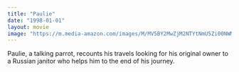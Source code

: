 ```yaml
---
title: "Paulie"
date: "1998-01-01"
layout: movie
image: "https://m.media-amazon.com/images/M/MV5BY2MwZjM2NTYtNmU5Zi00NWM3LTg1ZWUtMjJkZTkxMTcwNWY4XkEyXkFqcGdeQXVyNjg4NzYzMzA@._V1_SX300.jpg"
---
```


Paulie, a talking parrot, recounts his travels looking for his original owner to a Russian janitor who helps him to the end of his journey.

